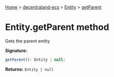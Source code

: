 [Home](./index) &gt; [decentraland-ecs](./decentraland-ecs.md) &gt; [Entity](./decentraland-ecs.entity.md) &gt; [getParent](./decentraland-ecs.entity.getparent.md)

# Entity.getParent method

Gets the parent entity

**Signature:**
```javascript
getParent(): Entity | null;
```
**Returns:** `Entity | null`

